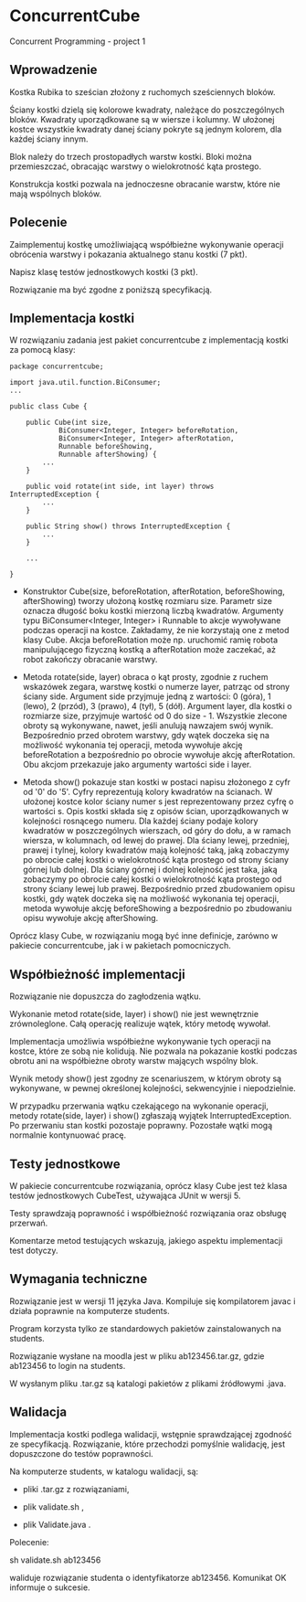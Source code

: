 # ConcurrentCube

Concurrent Programming - project 1

## Wprowadzenie

Kostka Rubika to sześcian złożony z ruchomych sześciennych bloków.

Ściany kostki dzielą się kolorowe kwadraty, należące do poszczególnych bloków. Kwadraty uporządkowane są w wiersze i kolumny. W ułożonej kostce wszystkie kwadraty danej ściany pokryte są jednym kolorem, dla każdej ściany innym.

Blok należy do trzech prostopadłych warstw kostki. Bloki można przemieszczać, obracając warstwy o wielokrotność kąta prostego.

Konstrukcja kostki pozwala na jednoczesne obracanie warstw, które nie mają wspólnych bloków.

## Polecenie

Zaimplementuj kostkę umożliwiającą współbieżne wykonywanie operacji obrócenia warstwy i pokazania aktualnego stanu kostki (7 pkt).

Napisz klasę testów jednostkowych kostki (3 pkt).

Rozwiązanie ma być zgodne z poniższą specyfikacją.

## Implementacja kostki

W rozwiązaniu zadania jest pakiet concurrentcube z implementacją kostki za pomocą klasy:

    package concurrentcube;

    import java.util.function.BiConsumer;
    ...

    public class Cube {

        public Cube(int size,
                BiConsumer<Integer, Integer> beforeRotation,
                BiConsumer<Integer, Integer> afterRotation,
                Runnable beforeShowing,
                Runnable afterShowing) {
            ...
        }

        public void rotate(int side, int layer) throws InterruptedException {
            ...
        }

        public String show() throws InterruptedException {
            ...
        }

        ...

    }

- Konstruktor Cube(size, beforeRotation, afterRotation, beforeShowing, afterShowing) tworzy ułożoną kostkę rozmiaru size. Parametr size oznacza długość boku kostki mierzoną liczbą kwadratów.
Argumenty typu BiConsumer<Integer, Integer> i Runnable to akcje wywoływane podczas operacji na kostce. Zakładamy, że nie korzystają one z metod klasy Cube.
Akcja beforeRotation może np. uruchomić ramię robota manipulującego fizyczną kostką a afterRotation może zaczekać, aż robot zakończy obracanie warstwy.

- Metoda rotate(side, layer) obraca o kąt prosty, zgodnie z ruchem wskazówek zegara, warstwę kostki o numerze layer, patrząc od strony ściany side.
Argument side przyjmuje jedną z wartości: 0 (góra), 1 (lewo), 2 (przód), 3 (prawo), 4 (tył), 5 (dół).
Argument layer, dla kostki o rozmiarze size, przyjmuje wartość od 0 do size - 1.
Wszystkie zlecone obroty są wykonywane, nawet, jeśli anulują nawzajem swój wynik.
Bezpośrednio przed obrotem warstwy, gdy wątek doczeka się na możliwość wykonania tej operacji, metoda wywołuje akcję beforeRotation a bezpośrednio po obrocie wywołuje akcję afterRotation. Obu akcjom przekazuje jako argumenty wartości side i layer.

- Metoda show() pokazuje stan kostki w postaci napisu złożonego z cyfr od '0' do '5'.
Cyfry reprezentują kolory kwadratów na ścianach. W ułożonej kostce kolor ściany numer s jest reprezentowany przez cyfrę o wartości s.
Opis kostki składa się z opisów ścian, uporządkowanych w kolejności rosnącego numeru. Dla każdej ściany podaje kolory kwadratów w poszczególnych wierszach, od góry do dołu, a w ramach wiersza, w kolumnach, od lewej do prawej.
Dla ściany lewej, przedniej, prawej i tylnej, kolory kwadratów mają kolejność taką, jaką zobaczymy po obrocie całej kostki o wielokrotność kąta prostego od strony ściany górnej lub dolnej.
Dla ściany górnej i dolnej kolejność jest taka, jaką zobaczymy po obrocie całej kostki o wielokrotność kąta prostego od strony ściany lewej lub prawej.
Bezpośrednio przed zbudowaniem opisu kostki, gdy wątek doczeka się na możliwość wykonania tej operacji, metoda wywołuje akcję beforeShowing a bezpośrednio po zbudowaniu opisu wywołuje akcję afterShowing.

Oprócz klasy Cube, w rozwiązaniu mogą być inne definicje, zarówno w pakiecie concurrentcube, jak i w pakietach pomocniczych.

## Współbieżność implementacji

Rozwiązanie nie dopuszcza do zagłodzenia wątku.

Wykonanie metod rotate(side, layer) i show() nie jest wewnętrznie zrównoleglone. Całą operację realizuje wątek, który metodę wywołał.

Implementacja umożliwia współbieżne wykonywanie tych operacji na kostce, które ze sobą nie kolidują. Nie pozwala na pokazanie kostki podczas obrotu ani na współbieżne obroty warstw mających wspólny blok.

Wynik metody show() jest zgodny ze scenariuszem, w którym obroty są wykonywane, w pewnej określonej kolejności, sekwencyjnie i niepodzielnie.

W przypadku przerwania wątku czekającego na wykonanie operacji, metody rotate(side, layer) i show() zgłaszają wyjątek InterruptedException. Po przerwaniu stan kostki pozostaje poprawny. Pozostałe wątki mogą normalnie kontynuować pracę.

## Testy jednostkowe
W pakiecie concurrentcube rozwiązania, oprócz klasy Cube jest też klasa testów jednostkowych CubeTest, używająca JUnit w wersji 5.

Testy sprawdzają poprawność i współbieżność rozwiązania oraz obsługę przerwań.

Komentarze metod testujących wskazują, jakiego aspektu implementacji test dotyczy.

## Wymagania techniczne
Rozwiązanie jest w wersji 11 języka Java. Kompiluje się kompilatorem javac i działa poprawnie na komputerze students.

Program korzysta tylko ze standardowych pakietów zainstalowanych na students.

Rozwiązanie wysłane na moodla jest w pliku ab123456.tar.gz, gdzie ab123456 to login na students.

W wysłanym pliku .tar.gz są katalogi pakietów z plikami źródłowymi .java.

## Walidacja
Implementacja kostki podlega walidacji, wstępnie sprawdzającej zgodność ze specyfikacją. Rozwiązanie, które przechodzi pomyślnie walidację, jest dopuszczone do testów poprawności.

Na komputerze students, w katalogu walidacji, są:

- pliki .tar.gz z rozwiązaniami,

- plik validate.sh ,

- plik Validate.java .

Polecenie:

sh validate.sh ab123456

waliduje rozwiązanie studenta o identyfikatorze ab123456. Komunikat OK informuje o sukcesie.
